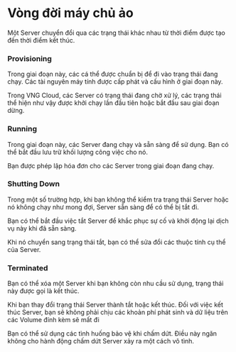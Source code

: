 # Vòng đời máy chủ ảo

Một Server chuyển đổi qua các trạng thái khác nhau từ thời điểm được tạo đến thời điểm kết thúc.

### **Provisioning** <a href="#vongdoimaychuao-provisioning" id="vongdoimaychuao-provisioning"></a>

Trong giai đoạn này, các cá thể được chuẩn bị để đi vào trạng thái đang chạy. Các tài nguyên máy tính được cấp phát và cấu hình ở giai đoạn này.

Trong VNG Cloud, các Server có trạng thái đang chờ xử lý, các trạng thái thể hiện như vậy được khởi chạy lần đầu tiên hoặc bắt đầu sau giai đoạn dừng.

### **Running** <a href="#vongdoimaychuao-running" id="vongdoimaychuao-running"></a>

Trong giai đoạn này, các Server đang chạy và sẵn sàng để sử dụng. Bạn có thể bắt đầu lưu trữ khối lượng công việc cho nó.

Bạn được phép lập hóa đơn cho các Server trong giai đoạn đang chạy.

### **Shutting Down** <a href="#vongdoimaychuao-shuttingdown" id="vongdoimaychuao-shuttingdown"></a>

Trong một số trường hợp, khi bạn không thể kiểm tra trạng thái Server hoặc nó không chạy như mong đợi, Server sẵn sàng để có thể bị tắt đi.

Bạn có thể bắt đầu việc tắt Server để khắc phục sự cố và khởi động lại dịch vụ này khi đã sẵn sàng.

Khi nó chuyển sang trạng thái tắt, bạn có thể sửa đổi các thuộc tính cụ thể của Server.

### **Terminated** <a href="#vongdoimaychuao-terminated" id="vongdoimaychuao-terminated"></a>

Bạn có thể xóa một Server khi bạn không còn nhu cầu sử dụng, trạng thái này được gọi là kết thúc.

Khi bạn thay đổi trạng thái Server thành tắt hoặc kết thúc. Đối với việc kết thúc Server, bạn sẽ không phải chịu các khoản phí phát sinh và dữ liệu trên các Volume đính kèm sẽ mất đi

Bạn có thể sử dụng các tình huống bảo vệ khi chấm dứt. Điều này ngăn không cho hành động chấm dứt Server xảy ra một cách vô tình.
